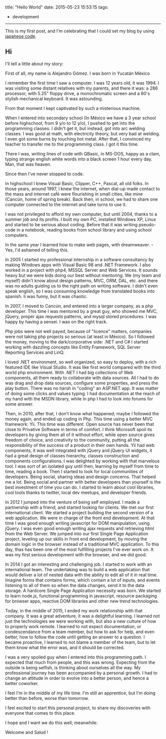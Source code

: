 title: "Hello World"
date: 2015-05-23 15:53:15
tags: 
- development
---

This is my first post, and I'm celebrating that I could set my blog by using [japanese code](https://hexo.io).

## Hi

I'll tell a little about my story:

First of all, my name is Alejandro Gómez. I was born in Yucatán México

I remember the first time I saw a computer. I was 12 years old, it was 1994. I was visiting some distant relatives with my parents, and there it was: a 286 processor, with 5.25" floppy drive, a monochromatic screen and a 80's stylish mechanical keyboard. It was astounding.

From that moment I kept captivated by such a misterious machine.

When I entered into secondary school (In México we have a 3 year school before highschool, from 9 y/o to 12 y/o), I pushed to get into the programming classes. I didn't get it, but instead, got into arc welding classes.
I was good at math, with electricity theory, but very bad at welding. I even got some burns by touching hot metal.
After that, I convinced my teacher to transfer me to the programming class. I got it this time.

There I was, writing lines of code with QBasic, in MS-DOS, happy as a clam, typing strange english white words into a black screen 1 hour every day. Man, that was heaven.

Since then I've never stopped to code.

In highschool I knew Visual Basic, Clipper, C++, Pascal, all old folks.
In those years, around 1997, I knew the internet, when dial-up made contact to the mass and internet café were flourishing in small cities, like mine (Cancún, home of spring break).
Back then, in school, we had to share one computer connected to the internet and take turns to use it.

I was not privileged to afford my own computer, but until 2004, thanks to a summer job and its profits.
I built my own PC, installed Windows XP, Linux and started to be serious about coding. Before that it was writing pseudo-code in a notebook, reading books from school library and using school computers.

In the same year I learned how to make web pages, with dreamweaver. - Yes, I'd ashamed of telling this.

In 2005 I started my professional internship in a software consultancy by making Windows apps with Visual Basic 98 and .NET Framework.
I also worked in a project with php4, MSSQL Server and Web Services. It sounds heavy but we were kids doing our best without mentoring. We (my team and myself) didn't know about design patterns, MVC, ORM, DAL, etc. and there was no adults guiding us to the right path on writing software.
I didn't even speak english, so I was consuming knowledge from translated books into spanish.
Ii was funny, but it was chaotic.

In 2007, I moved to Cancún, and entered into a larger company, as a php developer. This time I was mentored by a great guy, who showed me MVC, jQuery, proper ajax requests patterns, and mysql stored procedures. I was happy by having a sensei. I was on the right track.

Php jobs were not well payed, because of "licence" matters, companies were not taking php projects so serious (at least in México). So I followed the money, moving to the dark/corporative side: .NET and C#
I started working with dazzling concepts like Entity Framework, SQL Server Reporting Services and LinQ.

I loved .NET environment, so well organized, so easy to deploy, with a rich featured IDE like Visual Studio. It was like first world compared with the third world php environment. With .NET I had big collections of Web components, all them ready to collaborate with data sources. All I had to do was drag and drop data sources, configure some properties, and press the play button. There was no harsh in "coding" an ASP.NET app. It was matter of doing some clicks and values typing.
I had documentation at the reach of my hand with the MSDN library, while in php I had to look into forums for some answer.

Then, in 2010, after that, I don't know what happened; maybe I followed the money again, and ended up coding in Php. This time using a better MVC framework: Yii.
This time was different. Open source has never been that close to Privative Software in terms of comfort. I think Microsoft spoil its developers by giving them all of it without effort, while open source gives freedom of choice, and creativity to the community, putting all the responsibility of the success of a product in their own hands.
Yii had web components, it was well integrated with jQuery and jQuery UI widgets, it had a great design of classes hierarchy, classes construction and components configurations. I was delighted by working with that marvelous tool.
I was sort of an isolated guy until then, learning by myself from time to time, reading a book.
Then I started to look for local communities of developers. Being social, sharing ideas and design concerns.
That helped me a lot. Being social and partner with better developers than yourself is the best investment of time you can do.
I started to learn about cool libraries, cool tools thanks to twitter, local dev meetups, and developer friends.

In 2012 I jumped into the venture of being self employed. I made a partnership with a friend, and started looking for clients.
We met our first international client. We started a project building the second version of a web application. We were in charge of the front end development.
At that time I was good enough writing javascript for DOM manipulation, using jQuery. I was even good enough writing ajax requests and retrieving html from the Web Server.
We jumped into our first Single Page Application project, leveling up our skills in front end development, by moving the domain logic in the browser instead of a traditional MVC application.
To this day, thas has been one of the most fulfilling projects I've ever work on. It was my first serious development with the browser, and we did good.

In 2014 I got an interesting and challenging job. I started to work with an international team. The undertaking was to build a web application that would deliver a lot of nested data with the ability to edit all of it in real time. Imagine forms that contains forms, which contain a lot of inputs, and events listening to all of them so when the data changes, send it to the data storage.
A hardcore Single Page Application necessity was born.
We started to learn node.js, functional programming in javascript, resource packaging for browser apps, reactive DOM libraries and other new trend technologies.

Today, in the middle of 2015, I ended my work relationship with that company. It was a great adventure, it was a delightful learning. I learned not just the technologies we were working with, but also a new culture of how to properly work remote. I learned to not expect documentation, or condescendance from a team member, but how to ask for help, and even better, how to follow the code until getting an answer to a question. I became proactive, I learned to not blame a member of the team, but to let them know what the error was, and it should be corrected.

I was a very spoiled guy when I entered into this programming path. I expected that much from people, and this was wrong. Expecting from the outside is being selfish, is thinking about ourselves all the way.
My professional journey has been accompanied by a personal growth. I had to change an attitude in order to evolve into a better person, and hence a better coworker.

I feel I'm in the middle of my life time. I'm still an apprentice, but I'm doing better than before, worse than tomorrow.

I feel excited to start this personal project, to share my discoveries with everyone that comes to this place.

I hope and I want we do this well; meanwhile:

Welcome and Salud !

